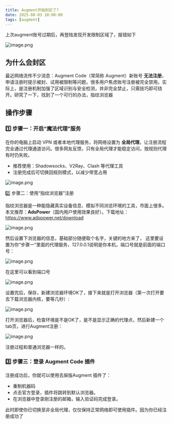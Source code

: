 ```yaml
---
title: Augment开始封区了?
date: 2025-08-03 10:00:00
tags: [augment]
---
```


上次augment账号过期后，再登陆发现开发限制区域了，报错如下

![image.png](attachment:60dd15b9-856d-4a47-a37e-5c69e1add881:image.png)

## 为什么会封区

最近网络流传不少消息：Augment Code（常简称 Augment）新账号 **无法注册**，申请注册时提示被封、试用被限制等问题，很多用户焦虑账号注册被完全禁用。实际上，是注册机制加强了区域识别与安全检测，并非完全禁止，只需技巧即可绕开。研究了一下，找到了一个可行的办法，指纹浏览器

## 操作步骤

### 1️⃣ 步骤一：开启“魔法代理”服务

在你的电脑上启动 VPN 或者本地代理服务，将网络设置为 **全局代理**，让注册流程完全通过代理通道访问。很多网友反馈，只有全局代理才能稳定访问，按规则代理有时仍失败。

- 推荐使用：Shadowsocks、V2Ray、Clash 等代理工具
- 注册完成后可切换回规则模式，以减少带宽占用

![image.png](attachment:c6f7c3c5-ba0f-4020-b3ad-5a1a7accfc1a:2ca02b9e-3176-4421-b821-15cb17599a37.png)

2️⃣ 步骤二：使用“指纹浏览器”注册

指纹浏览器是一种能隐藏真实设备信息、模拟不同浏览环境的工具，市面上很多。本文推荐：**AdsPower**（国内用户使用效果良好）。下载地址：https://www.adspower.net/download

![image.png](attachment:1f9447ff-818b-44a5-9d0f-33d195c8754c:image.png)

然后设置下浏览器的信息，基础部分随便取个名字，关键的地方来了， 这里要设置为你“步骤一”里面的代理服务，127.0.0.1说明是你本机，端口号就是前面的端口号：

![image.png](attachment:5beb79f9-ff55-4c24-9be2-2ea203bc8f82:image.png)

在这里可以看到端口号

![image.png](attachment:3100358f-32de-409e-b450-3ee51e20c1b9:image.png)

设置完后，保存，新建浏览器环境OK了，接下来就是打开浏览器（第一次打开要去下载浏览器内核，要等几秒）:

![image.png](attachment:0a45af26-a559-4871-8565-1da6143afded:image.png)

打开浏览器后，检查环境是不是OK了，是不是显示正确的代理点，然后新建一个tab页，进行Augment注册：

![image.png](attachment:ca4c7101-02f2-4951-b64d-53e13d71a733:image.png)

注册过程和普通浏览器一样的。

### 3️⃣ 步骤三：登录 Augment Code 插件

注册成功后，你就可以使用去屎版Augment 插件了：

- 重制机器码
- 点击官方登录，插件将跳转到默认浏览器。
- 在浏览器中登录刚注册的邮箱，输入验证码完成登录。

此时即使你已切换至非全局代理，仅仅保持正常网络即可使用插件。因为你已经注册成功了